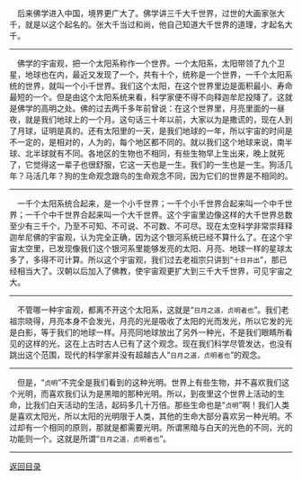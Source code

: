 &emsp;后来佛学进入中国，境界更广大了。佛学讲三千大千世界，过世的大画家张大千，就是以这个起名的。张大千当过和尚，他自己知道大千世界的道理，才起名大千。
___
&emsp;佛学的宇宙观，把一个太阳系称作一个世界。一个太阳系，太阳带领了九个卫星，地球也在内，最近又发现了一个，共有十个，统称是一个世界，一千个太阳系统的世界，就叫一个小千世界。我们这个太阳，在这个世界里边是面积最小、寿命最短的一个。但是由这个太阳系统来看，科学家便不得不向释迦牟尼投降了。这就是佛学的高明之处。佛的过去两千多年前曾说：在这个世界里，月亮里面的一昼夜，就是我们地球上的一个月。这句话三十年以前，大家以为是撒谎的，现在人到了月球，证明是真的。还有太阳里的一天，是我们地球的一年，所以宇宙的时间是不一定的，是相对的，人为的，每个地区都不同的。就以我们这个地球来说，南半球、北半球就有不同。各地区的生物也不相同，有些生物早上生出来，晚上就死了，它觉得这一辈子也很舒服，它这一天也是一生。我们的一生也是一生。狗活几年？马活几年？狗的生命观念跟鸟的生命观念不同，因为它们的世界是不相同的。
___
&emsp;一千个太阳系统合起来，是一个小千世界；一千个小千世界合起来叫一个中千世界；一千个中千世界合起来叫一个大千世界。这个宇宙里边像这样的大千世界总数至少有三千个，乃至不可知、不可说、不可数、不可尽。现在太空科学非常崇拜释迦牟尼佛的宇宙观，认为完全正确，因为这个银河系统已经不算什么了。在这个宇宙太空里，已发现像我们这个银河系里能够发亮的太阳、月亮、地球一样的星球太多了，多得不可计算。所以这个宇宙观，我们过去老祖宗只讲到“``十日并出``”，那已经相当大了。汉朝以后加入了佛教，使宇宙观更扩大到三千大千世界，可见宇宙之大。
___
&emsp;不管哪一种宇宙观，都离不开这个太阳系，这就是“``日月之道，贞明者也``”。我们老祖宗晓得，月亮本身不会发光，月亮的光是吸收了太阳的光而发光，所以它发的光是白影，等于我们的地球一样。月亮同地球放出了另外一种光，不是我们眼睛所看见的这样的光，这在上古时古人已有了这个观念。现在我们科学尽管发达，也没有跳出这个范围，现代的科学家并没有超越古人“``日月之道，贞明者也``”的观念。
___
&emsp;但是，“``贞明``”不完全是我们看到的这种光明。世界上有些生物，并不喜欢我们这个光明，而喜欢我们认为是黑暗的那种光明。所以，到夜里这个世界上活动的生命，比我们白天活动的生活，起码多几十万倍。那些生命也是“``贞明``”啊！我们人类是喜欢太阳光，所以太阳的光明限于人类，其他的生命大部分喜欢另一种光明。不过却有一个相同的原则，那就是都需要光明。所谓黑暗与白天的光色的不同，光的功能则一个。这就是所谓“``日月之道，贞明者也``”。
___
[返回目录](../../../master/README.md#目录)